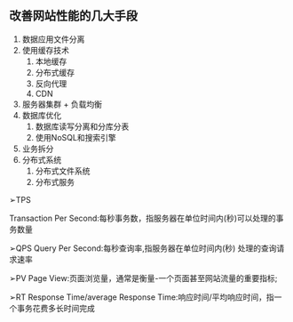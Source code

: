 ## 改善网站性能的几大手段
1. 数据应用文件分离
2. 使用缓存技术
	1. 本地缓存
	2. 分布式缓存
	3. 反向代理
	4. CDN
3. 服务器集群 + 负载均衡
4. 数据库优化
	1. 数据库读写分离和分库分表
	2. 使用NoSQL和搜索引擎
5. 业务拆分
6. 分布式系统
	1. 分布式文件系统
	2. 分布式服务





➢TPS

Transaction Per Second:每秒事务数，指服务器在单位时间内(秒)可以处理的事务数量

➢QPS
Query Per Second:每秒查询率,指服务器在单位时间内(秒) 处理的查询请求速率

➢PV
Page View:页面浏览量，通常是衡量-一个页面甚至网站流量的重要指标;

➢RT
Response Time/average Response Time:响应时间/平均响应时间，指一个事务花费多长时间完成
